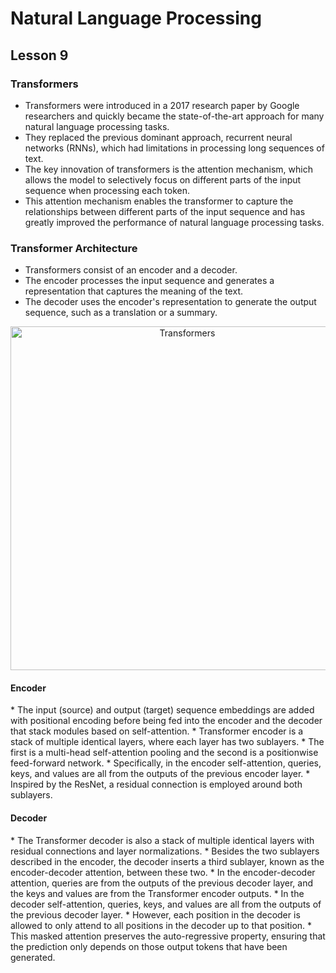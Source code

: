 # Natural Language Processing
## Lesson 9

<h3> Transformers</h3>

* Transformers were introduced in a 2017 research paper by Google researchers and quickly became the state-of-the-art approach for many natural language processing tasks.
* They replaced the previous dominant approach, recurrent neural networks (RNNs), which had limitations in processing long sequences of text.
* The key innovation of transformers is the attention mechanism, which allows the model to selectively focus on different parts of the input sequence when processing each token. 
* This attention mechanism enables the transformer to capture the relationships between different parts of the input sequence and has greatly improved the performance of natural language processing tasks.

<h3>Transformer Architecture</h3>

* Transformers consist of an encoder and a decoder. 
* The encoder processes the input sequence and generates a representation that captures the meaning of the text. 
* The decoder uses the encoder's representation to generate the output sequence, such as a translation or a summary.


<p align="center">
<img src= "https://user-images.githubusercontent.com/45029614/222999525-a4a98828-8e77-4146-9aab-cedc501fb297.svg" width="550" title="Transformers">
</p>

<h4> Encoder </h4>
* The input (source) and output (target) sequence embeddings are added with positional encoding before being fed into the encoder and the decoder that stack modules based on self-attention.
* Transformer encoder is a stack of multiple identical layers, where each layer has two sublayers.
* The first is a multi-head self-attention pooling and the second is a positionwise feed-forward network.
* Specifically, in the encoder self-attention, queries, keys, and values are all from the outputs of the previous encoder layer. 
*  Inspired by the ResNet, a residual connection is employed around both sublayers. 

<h4> Decoder </h4>
* The Transformer decoder is also a stack of multiple identical layers with residual connections and layer normalizations. 
* Besides the two sublayers described in the encoder, the decoder inserts a third sublayer, known as the encoder-decoder attention, between these two. 
* In the encoder-decoder attention, queries are from the outputs of the previous decoder layer, and the keys and values are from the Transformer encoder outputs. 
*  In the decoder self-attention, queries, keys, and values are all from the outputs of the previous decoder layer. 
*  However, each position in the decoder is allowed to only attend to all positions in the decoder up to that position.
*  This masked attention preserves the auto-regressive property, ensuring that the prediction only depends on those output tokens that have been generated.

